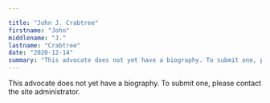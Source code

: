 ```yaml
---

title: "John J. Crabtree"
firstname: "John"
middlename: "J."
lastname: "Crabtree"
date: "2020-12-14"
summary: "This advocate does not yet have a biography. To submit one, please contact the site administrator."
---
```

This advocate does not yet have a biography. To submit one, please contact the site administrator.

